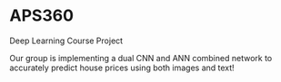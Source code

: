 # APS360
Deep Learning Course Project

Our group is implementing a dual CNN and ANN combined network to accurately predict house prices using both images and text!
